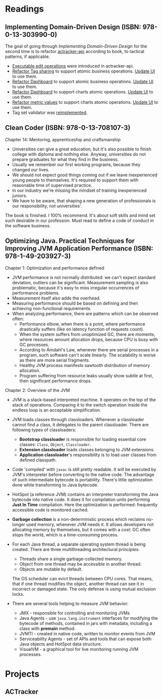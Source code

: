 # Readings

## Implementing Domain-Driven Design (ISBN: 978-0-13-303990-0)

The goal of going through *Implementing Domain-Driven Design* for the second time is to refactor
[actracker-api](https://github.com/marcinciapa/actracker-api) according to book, to tactical patterns, if
applicable.

- [Executable edit operations](https://github.com/marcinciapa/actracker-api/pull/89) were introduced in actracker-api.
- [Refactor Tag sharing](https://github.com/marcinciapa/actracker-api/pull/90) to support atomic business operations.
  [Update UI](https://github.com/marcinciapa/actracker-ui/pull/52) to use them.
- [Refactor Dashboard](https://github.com/marcinciapa/actracker-api/pull/91) to support atomic business operations.
  [Update UI](https://github.com/marcinciapa/actracker-ui/pull/53) to use them.
- [Refactor Dashboard](https://github.com/marcinciapa/actracker-api/pull/92) to support charts atomic operations.
  [Update UI](https://github.com/marcinciapa/actracker-ui/pull/54) to use them.
- [Refactor metric values](https://github.com/marcinciapa/actracker-api/pull/93) to support charts atomic operations.
  [Update UI](https://github.com/marcinciapa/actracker-ui/pull/56) to use them.
- Tag set validator was [reimplemented](https://github.com/marcinciapa/actracker-api/pull/94).

## Clean Coder (ISBN: 978-0-13-708107-3)

Chapter 14: Mentoring, apprenticeship and craftsmanship

- Universities can give a great education, but it's also possible to finish college with diploma and nothing else.
  Anyway, universities do not prepare graduates for what they find in the business.
- Usually we remember our first working programs, because they changed our lives.
- We should not expect good things coming out if we leave inexperienced young people to themselves. It's required to
  support them with reasonable time of supervised practice.
- In our industry we're missing the mindset of training inexperienced juniors.
- We have to be aware, that shaping a new generation of professionals is our responsibility, not universities'.

The book is finished. I 100% recommend. It's about soft skills and mind set such desirable in our profession.
Must read to define a code of conduct in the software business.

## Optimizing Java. Practical Techniques for Improving JVM Application Performance (ISBN: 978-1-49-203927-3)

Chapter 1: Optimization and performance defined

- JVM performance is not normally distributed: we can't expect standard deviation, outliers can be significant.
  Measurement sampling is also problematic, because it's easy to miss irregular occurrences of performance problems.
- Measurement itself also adds the overhead.
- Measuring performance should be based on defining and then achieving non-functional requirements.
- When analyzing performance, there are patterns which can be observed often:
    - Performance elbow, when there is a point, where performance drastically suffers (like on latency function of
      requests count).
    - When the system suffers from unoptimized GC, there are moments, where resources amount allocation drops, because
      CPU is busy with GC processes.
    - According to Amdahl's Law, whenever there are serial processes in a program, such software can't scale linearly.
      The scalability is worse as there are more serial fragments.
    - Healthy JVM process manifests sawtooth distribution of memory allocation.
    - Program suffering from resource leaks usually show subtle at first, then significant performance drops.

Chapter 2: Overview of the JVM

- JVM is a stack-based interpreted machine. It operates on the top of the stack of operations. Comparing it to the
  switch operation inside the endless loop is an acceptable simplification.
- JVM loads classes through classloaders. Whenever a classloader cannot find a class, it delegates to the parent
  classloader. There are following types of classloaders:
    - **Bootstrap classloader** is responsible for loading essential core classes: `Class`, `Object`, `Classloader`.
    - **Extension classloader** loads classes belonging to JVM extensions.
    - **Application classloader**'s responsibility is to load user classes from defined classpath.
- Code 'compiled' with `javac` is still pretty readable. It will be executed by JVM's interpreter before converting
  to the native code. The advantage of such intermediate bytecode is portability. There's little optimization done while
  transforming to Java bytecode.
- HotSpot (a reference JVM) contains an interpreter transforming the Java bytecode into native code. It does it for
  compilation units performing **Just In Time** compilation. Here the optimization is performed: frequently accessible
  code is monitored cached.
- **Garbage collection** is a non-deterministic process which reclaims no-longer used memory, whenever JVM needs it. It
  allows developers not allocating memory by themselves, but it comes with a cost: GC often stops the world, which is a
  time-consuming process.
- For each Java thread, a separate operating system thread is being created. There are three multithreading
  architectural principles:
    - Threads share a single garbage-collected memory.
    - Object from one thread may be accessible in another thread.
    - Objects are mutable by default.

  The OS scheduler can evict threads between CPU cores. That means, that if one thread modifies the object, another
  thread can see it in incorrect or damaged state. The only defense is using mutual exclusion locks.
- There are several tools helping to measure JVM behavior:
    - JMX - responsible for controlling and monitoring JVMs
    - Java Agents - use `java.lang.instrument` interfaces for modifying the bytecode of methods, contained in jars with
      metadata, including a class with **premain** method.
    - JVMTI - created in native code, written to monitor events from JVM
    - Serviceability Agents - set of APIs and tools that can expose both Java objects and HotSpot data structure.
    - VisualVM - a graphical tool for live monitoring running JVM processes.

# Projects

## ACTracker
